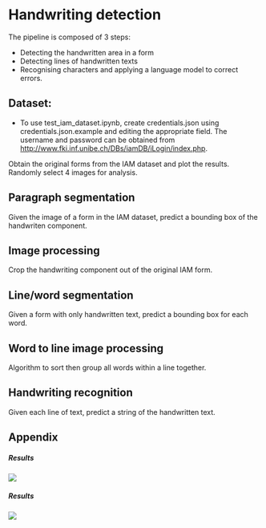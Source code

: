 # Handwriting detection


The pipeline is composed of 3 steps:
- Detecting the handwritten area in a form 
- Detecting lines of handwritten texts 
- Recognising characters and applying a language model to correct errors. 


## Dataset:
* To use test_iam_dataset.ipynb, create credentials.json using credentials.json.example and editing the appropriate field. The username and password can be obtained from http://www.fki.inf.unibe.ch/DBs/iamDB/iLogin/index.php.

Obtain the original forms from the IAM dataset and plot the results. Randomly select 4 images for analysis.


## Paragraph segmentation
Given the image of a form in the IAM dataset, predict a bounding box of the handwriten component.

## Image processing
Crop the handwriting component out of the original IAM form.

## Line/word segmentation
Given a form with only handwritten text, predict a bounding box for each word.

## Word to line image processing
Algorithm to sort then group all words within a line together.

## Handwriting recognition
Given each line of text, predict a string of the handwritten text.

## Appendix


##### Results

![](https://cdn-images-1.medium.com/max/800/1*HEb82jJp93I0EFgYlJhfAw.png) 


##### Results

![](https://cdn-images-1.medium.com/max/1000/1*JJGwLXJL-bV7zsfrfw84ew.png)


